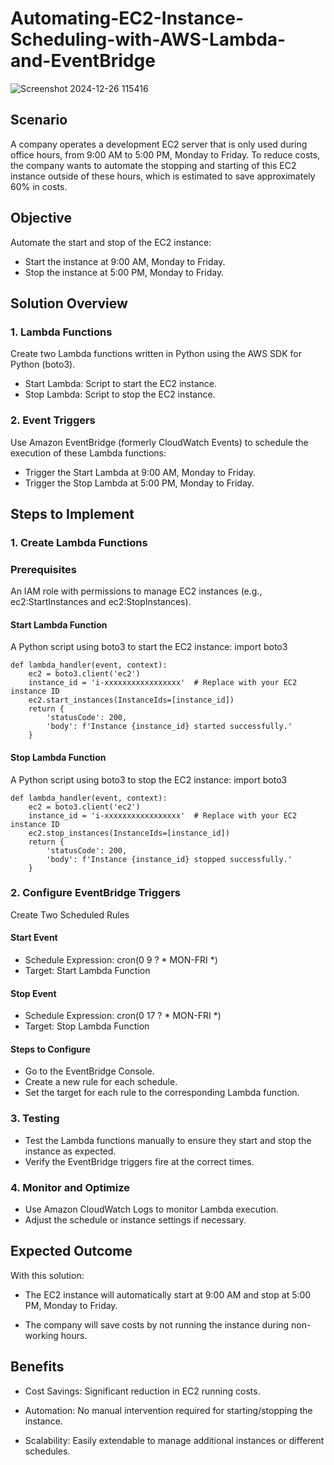 # Automating-EC2-Instance-Scheduling-with-AWS-Lambda-and-EventBridge

![Screenshot 2024-12-26 115416](https://github.com/user-attachments/assets/e2b5a9d9-c2a8-464f-b460-586a90080cad)

## Scenario

A company operates a development EC2 server that is only used during office hours, from 9:00 AM to 5:00 PM, Monday to Friday. To reduce costs, the company wants to automate the stopping and starting of this EC2 instance outside of these hours, which is estimated to save approximately 60% in costs.

## Objective

Automate the start and stop of the EC2 instance:
- Start the instance at 9:00 AM, Monday to Friday.
- Stop the instance at 5:00 PM, Monday to Friday.

## Solution Overview

### 1. Lambda Functions

Create two Lambda functions written in Python using the AWS SDK for Python (boto3).
- Start Lambda: Script to start the EC2 instance.
- Stop Lambda: Script to stop the EC2 instance.

### 2. Event Triggers

Use Amazon EventBridge (formerly CloudWatch Events) to schedule the execution of these Lambda functions:
- Trigger the Start Lambda at 9:00 AM, Monday to Friday.
- Trigger the Stop Lambda at 5:00 PM, Monday to Friday.

## Steps to Implement

### 1. Create Lambda Functions

### Prerequisites

An IAM role with permissions to manage EC2 instances (e.g., ec2:StartInstances and ec2:StopInstances).

#### Start Lambda Function

A Python script using boto3 to start the EC2 instance:
import boto3

```
def lambda_handler(event, context):
    ec2 = boto3.client('ec2')
    instance_id = 'i-xxxxxxxxxxxxxxxxx'  # Replace with your EC2 instance ID
    ec2.start_instances(InstanceIds=[instance_id])
    return {
        'statusCode': 200,
        'body': f'Instance {instance_id} started successfully.'
    }
```

#### Stop Lambda Function

A Python script using boto3 to stop the EC2 instance:
import boto3

```
def lambda_handler(event, context):
    ec2 = boto3.client('ec2')
    instance_id = 'i-xxxxxxxxxxxxxxxxx'  # Replace with your EC2 instance ID
    ec2.stop_instances(InstanceIds=[instance_id])
    return {
        'statusCode': 200,
        'body': f'Instance {instance_id} stopped successfully.'
    }
```

### 2. Configure EventBridge Triggers

Create Two Scheduled Rules

#### Start Event

- Schedule Expression: cron(0 9 ? * MON-FRI *)
- Target: Start Lambda Function

#### Stop Event

- Schedule Expression: cron(0 17 ? * MON-FRI *)
- Target: Stop Lambda Function

#### Steps to Configure

- Go to the EventBridge Console.
- Create a new rule for each schedule.
- Set the target for each rule to the corresponding Lambda function.

### 3. Testing

- Test the Lambda functions manually to ensure they start and stop the instance as expected.
- Verify the EventBridge triggers fire at the correct times.

### 4. Monitor and Optimize

- Use Amazon CloudWatch Logs to monitor Lambda execution.
- Adjust the schedule or instance settings if necessary.

## Expected Outcome

With this solution:

- The EC2 instance will automatically start at 9:00 AM and stop at 5:00 PM, Monday to Friday.

- The company will save costs by not running the instance during non-working hours.

## Benefits

- Cost Savings: Significant reduction in EC2 running costs.

- Automation: No manual intervention required for starting/stopping the instance.

- Scalability: Easily extendable to manage additional instances or different schedules.
